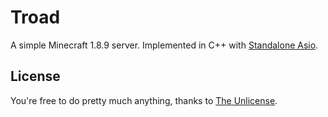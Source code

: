 # Troad

A simple Minecraft 1.8.9 server. Implemented in C++ with [Standalone Asio](https://think-async.com/Asio/).

## License

You're free to do pretty much anything, thanks to [The Unlicense](LICENSE).
